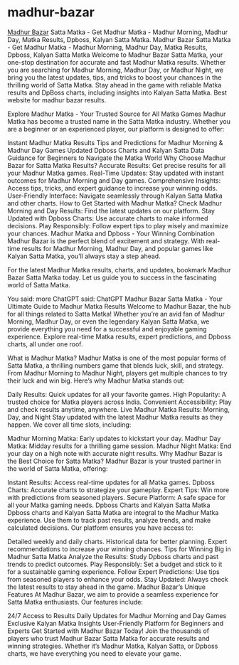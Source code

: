# madhur-bazar
<a href="https://jagdambasattamatka.com/">Madhur Bazar</a> Satta Matka - Get Madhur Matka - Madhur Morning, Madhur Day, Matka Results, Dpboss, Kalyan Satta Matka.
Madhur Bazar Satta Matka - Get Madhur Matka - Madhur Morning, Madhur Day, Matka Results, Dpboss, Kalyan Satta Matka
Welcome to Madhur Bazar Satta Matka, your one-stop destination for accurate and fast Madhur Matka results. Whether you are searching for Madhur Morning, Madhur Day, or Madhur Night, we bring you the latest updates, tips, and tricks to boost your chances in the thrilling world of Satta Matka. Stay ahead in the game with reliable Matka results and DpBoss charts, including insights into Kalyan Satta Matka. Best website for madhur bazar results.

Explore Madhur Matka - Your Trusted Source for All Matka Games
Madhur Matka has become a trusted name in the Satta Matka industry. Whether you are a beginner or an experienced player, our platform is designed to offer:

Instant Madhur Matka Results
Tips and Predictions for Madhur Morning & Madhur Day Games
Updated Dpboss Charts and Kalyan Satta Data
Guidance for Beginners to Navigate the Matka World
Why Choose Madhur Bazar for Satta Matka Results?
Accurate Results: Get precise results for all your Madhur Matka games.
Real-Time Updates: Stay updated with instant outcomes for Madhur Morning and Day games.
Comprehensive Insights: Access tips, tricks, and expert guidance to increase your winning odds.
User-Friendly Interface: Navigate seamlessly through Kalyan Satta Matka and other charts.
How to Get Started with Madhur Matka?
Check Madhur Morning and Day Results: Find the latest updates on our platform.
Stay Updated with Dpboss Charts: Use accurate charts to make informed decisions.
Play Responsibly: Follow expert tips to play wisely and maximize your chances.
Madhur Matka and Dpboss - Your Winning Combination
Madhur Bazar is the perfect blend of excitement and strategy. With real-time results for Madhur Morning, Madhur Day, and popular games like Kalyan Satta Matka, you’ll always stay a step ahead.

For the latest Madhur Matka results, charts, and updates, bookmark Madhur Bazar Satta Matka today. Let us guide you to success in the fascinating world of Satta Matka.







You said:
more
ChatGPT said:
ChatGPT
Madhur Bazar Satta Matka - Your Ultimate Guide to Madhur Matka Results
Welcome to Madhur Bazar, the hub for all things related to Satta Matka! Whether you’re an avid fan of Madhur Morning, Madhur Day, or even the legendary Kalyan Satta Matka, we provide everything you need for a successful and enjoyable gaming experience. Explore real-time Matka results, expert predictions, and Dpboss charts, all under one roof.

What is Madhur Matka?
Madhur Matka is one of the most popular forms of Satta Matka, a thrilling numbers game that blends luck, skill, and strategy. From Madhur Morning to Madhur Night, players get multiple chances to try their luck and win big. Here’s why Madhur Matka stands out:

Daily Results: Quick updates for all your favorite games.
High Popularity: A trusted choice for Matka players across India.
Convenient Accessibility: Play and check results anytime, anywhere.
Live Madhur Matka Results: Morning, Day, and Night
Stay updated with the latest Madhur Matka results as they happen. We cover all time slots, including:

Madhur Morning Matka: Early updates to kickstart your day.
Madhur Day Matka: Midday results for a thrilling game session.
Madhur Night Matka: End your day on a high note with accurate night results.
Why Madhur Bazar is the Best Choice for Satta Matka?
Madhur Bazar is your trusted partner in the world of Satta Matka, offering:

Instant Results: Access real-time updates for all Matka games.
Dpboss Charts: Accurate charts to strategize your gameplay.
Expert Tips: Win more with predictions from seasoned players.
Secure Platform: A safe space for all your Matka gaming needs.
Dpboss Charts and Kalyan Satta Matka
Dpboss charts and Kalyan Satta Matka are integral to the Madhur Matka experience. Use them to track past results, analyze trends, and make calculated decisions. Our platform ensures you have access to:

Detailed weekly and daily charts.
Historical data for better planning.
Expert recommendations to increase your winning chances.
Tips for Winning Big in Madhur Satta Matka
Analyze the Results: Study Dpboss charts and past trends to predict outcomes.
Play Responsibly: Set a budget and stick to it for a sustainable gaming experience.
Follow Expert Predictions: Use tips from seasoned players to enhance your odds.
Stay Updated: Always check the latest results to stay ahead in the game.
Madhur Bazar’s Unique Features
At Madhur Bazar, we aim to provide a seamless experience for Satta Matka enthusiasts. Our features include:

24/7 Access to Results
Daily Updates for Madhur Morning and Day Games
Exclusive Kalyan Matka Insights
User-Friendly Platform for Beginners and Experts
Get Started with Madhur Bazar Today!
Join the thousands of players who trust Madhur Bazar Satta Matka for accurate results and winning strategies. Whether it’s Madhur Matka, Kalyan Satta, or Dpboss charts, we have everything you need to elevate your game.
